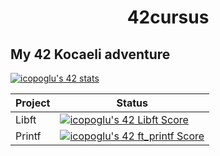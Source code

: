 <h1 align="center">42cursus</h1>

## My 42 Kocaeli adventure
<p align ="left" >
  <a href="https://profile.intra.42.fr/users/icopoglu" />
    <img src="https://badge42.vercel.app/api/v2/clkl2yb1v002108mi9nb1h7z3/stats?cursusId=21&coalitionId=361" alt="icopoglu's 42 stats" />
  </a>
</p>

| Project  | Status |
| ------------- | ------------- |
| Libft  |  [![icopoglu's 42 Libft Score](https://badge42.vercel.app/api/v2/clkl2yb1v002108mi9nb1h7z3/project/3143356)](https://github.com/JaeSeoKim/badge42)   |
| Printf |  [![icopoglu's 42 ft_printf Score](https://badge42.vercel.app/api/v2/clkl2yb1v002108mi9nb1h7z3/project/3190878)](https://github.com/JaeSeoKim/badge42) |
